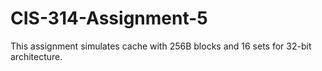 # CIS-314-Assignment-5
This assignment simulates cache with 256B blocks and 16 sets for 32-bit architecture.

